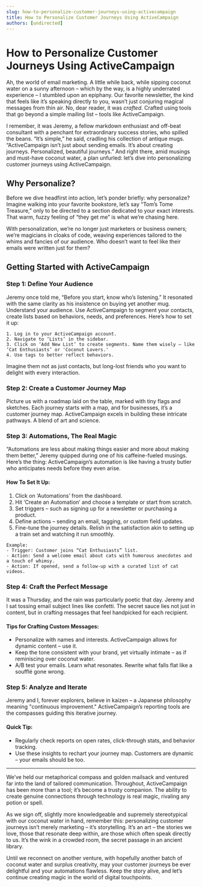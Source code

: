 ```yaml
---
slug: how-to-personalize-customer-journeys-using-activecampaign
title: How to Personalize Customer Journeys Using ActiveCampaign
authors: [undirected]
---
```



# How to Personalize Customer Journeys Using ActiveCampaign

Ah, the world of email marketing. A little while back, while sipping coconut water on a sunny afternoon – which by the way, is a highly underrated experience – I stumbled upon an epiphany. Our favorite newsletter, the kind that feels like it’s speaking directly to you, wasn’t just conjuring magical messages from thin air. No, dear reader, it was *crafted*. Crafted using tools that go beyond a simple mailing list – tools like ActiveCampaign.

I remember, it was Jeremy, a fellow markdown enthusiast and off-beat consultant with a penchant for extraordinary success stories, who spilled the beans. “It’s simple,” he said, cradling his collection of antique mugs. “ActiveCampaign isn’t just about sending emails. It’s about creating journeys. Personalized, beautiful journeys.” And right there, amid musings and must-have coconut water, a plan unfurled: let’s dive into personalizing customer journeys using ActiveCampaign.

## Why Personalize?

Before we dive headfirst into action, let’s ponder briefly: why personalize? Imagine walking into your favorite bookstore, let’s say “Tom’s Tome Treasure,” only to be directed to a section dedicated to your exact interests. That warm, fuzzy feeling of “they get me” is what we’re chasing here.

With personalization, we’re no longer just marketers or business owners; we’re magicians in cloaks of code, weaving experiences tailored to the whims and fancies of our audience. Who doesn’t want to feel like their emails were written just for them?

## Getting Started with ActiveCampaign

### Step 1: Define Your Audience

Jeremy once told me, “Before you start, know who’s listening.” It resonated with the same clarity as his insistence on buying yet another mug. Understand your audience. Use ActiveCampaign to segment your contacts, create lists based on behaviors, needs, and preferences. Here’s how to set it up:

```plaintext
1. Log in to your ActiveCampaign account.
2. Navigate to ‘Lists’ in the sidebar.
3. Click on ‘Add New List’ to create segments. Name them wisely – like ‘Cat Enthusiasts’ or 'Coconut Lovers.'
4. Use tags to better reflect behaviors.
```

Imagine them not as just contacts, but long-lost friends who you want to delight with every interaction.

### Step 2: Create a Customer Journey Map

Picture us with a roadmap laid on the table, marked with tiny flags and sketches. Each journey starts with a map, and for businesses, it’s a customer journey map. ActiveCampaign excels in building these intricate pathways. A blend of art and science.

### Step 3: Automations, The Real Magic

“Automations are less about making things easier and more about making them better,” Jeremy quipped during one of his caffeine-fueled musings. Here’s the thing: ActiveCampaign’s automation is like having a trusty butler who anticipates needs before they even arise.

#### How To Set It Up:

1. Click on ‘Automations’ from the dashboard.
2. Hit ‘Create an Automation’ and choose a template or start from scratch.
3. Set triggers – such as signing up for a newsletter or purchasing a product.
4. Define actions – sending an email, tagging, or custom field updates.
5. Fine-tune the journey details. Relish in the satisfaction akin to setting up a train set and watching it run smoothly.

```plain
Example:
- Trigger: Customer joins “Cat Enthusiasts” list.
- Action: Send a welcome email about cats with humorous anecdotes and a touch of whimsy.
- Action: If opened, send a follow-up with a curated list of cat videos.
```

### Step 4: Craft the Perfect Message

It was a Thursday, and the rain was particularly poetic that day. Jeremy and I sat tossing email subject lines like confetti. The secret sauce lies not just in content, but in crafting messages that feel handpicked for each recipient.

#### Tips for Crafting Custom Messages:

- Personalize with names and interests. ActiveCampaign allows for dynamic content – use it.
- Keep the tone consistent with your brand, yet virtually intimate – as if reminiscing over coconut water.
- A/B test your emails. Learn what resonates. Rewrite what falls flat like a soufflé gone wrong.

### Step 5: Analyze and Iterate

Jeremy and I, forever explorers, believe in kaizen – a Japanese philosophy meaning "continuous improvement." ActiveCampaign’s reporting tools are the compasses guiding this iterative journey.

#### Quick Tip:

- Regularly check reports on open rates, click-through stats, and behavior tracking.
- Use these insights to rechart your journey map. Customers are dynamic – your emails should be too.

---

We’ve held our metaphorical compass and golden mailsack and ventured far into the land of tailored communication. Throughout, ActiveCampaign has been more than a tool; it’s become a trusty companion. The ability to create genuine connections through technology is real magic, rivaling any potion or spell.

As we sign off, slightly more knowledgeable and supremely stereotypical with our coconut water in hand, remember this: personalizing customer journeys isn’t merely marketing – it’s storytelling. It’s an art – the stories we love, those that resonate deep within, are those which often speak directly to us. It’s the wink in a crowded room, the secret passage in an ancient library.

Until we reconnect on another venture, with hopefully another batch of coconut water and surplus creativity, may your customer journeys be ever delightful and your automations flawless. Keep the story alive, and let’s continue creating magic in the world of digital touchpoints.